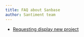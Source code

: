 ```yaml
---
title: FAQ about Sanbase
author: Santiment team
---
```


- [Requesting display new project](/sanbase/faq/requesting-display-new-project)
